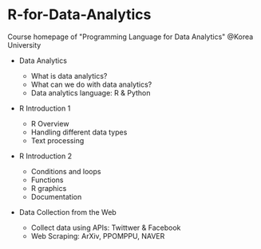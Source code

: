 # R-for-Data-Analytics
Course homepage of "Programming Language for Data Analytics" @Korea University

* Data Analytics
  * What is data analytics?
  * What can we do with data analytics?
  * Data analytics language: R & Python
  
* R Introduction 1
  * R Overview
  * Handling different data types
  * Text processing
  
* R Introduction 2
  * Conditions and loops
  * Functions
  * R graphics
  * Documentation

* Data Collection from the Web
  * Collect data using APIs: Twittwer & Facebook
  * Web Scraping: ArXiv, PPOMPPU, NAVER
